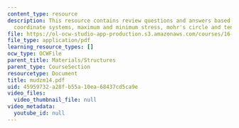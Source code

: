 ```yaml
---
content_type: resource
description: This resource contains review questions and answers based on rotating
  coordinate systems, maximum and minimum stress, mohr's circle and tensor from transformation.
file: https://ol-ocw-studio-app-production.s3.amazonaws.com/courses/16-01-unified-engineering-i-ii-iii-iv-fall-2005-spring-2006/45959732a28fb55a10ea68437cd5ca9e_mudzm14.pdf
file_type: application/pdf
learning_resource_types: []
ocw_type: OCWFile
parent_title: Materials/Structures
parent_type: CourseSection
resourcetype: Document
title: mudzm14.pdf
uid: 45959732-a28f-b55a-10ea-68437cd5ca9e
video_files:
  video_thumbnail_file: null
video_metadata:
  youtube_id: null
---
```

